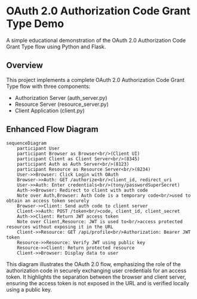 # OAuth 2.0 Authorization Code Grant Type Demo

A simple educational demonstration of the OAuth 2.0 Authorization Code Grant Type flow using Python and Flask.

## Overview

This project implements a complete OAuth 2.0 Authorization Code Grant Type flow with three components:
- Authorization Server (auth_server.py)
- Resource Server (resource_server.py)
- Client Application (client.py)

## Enhanced Flow Diagram

```mermaid
sequenceDiagram
    participant User
    participant Browser as Browser<br/>(Client UI)
    participant Client as Client Server<br/>(8345)
    participant Auth as Auth Server<br/>(8123)
    participant Resource as Resource Server<br/>(8234)
    User->>Browser: Click Login with OAuth
    Browser->>Auth: GET /authorize<br/>client_id, redirect_uri
    User->>Auth: Enter credentials<br/>(tony/passwordSuperSecret)
    Auth->>Browser: Redirect to client with auth code
    Note over Auth,Browser: Auth Code is a temporary code<br/>used to obtain an access token securely
    Browser->>Client: Send auth code to client server
    Client->>Auth: POST /token<br/>code, client_id, client_secret
    Auth->>Client: Return JWT access token
    Note over Client,Resource: JWT is used to<br/>access protected resources without exposing it in the URL
    Client->>Resource: GET /api/profile<br/>Authorization: Bearer JWT token
    Resource->>Resource: Verify JWT using public key
    Resource->>Client: Return protected resource
    Client->>Browser: Display data to user
```

This diagram illustrates the OAuth 2.0 flow, emphasizing the role of the authorization code in securely exchanging user credentials for an access token. It highlights the separation between the browser and client server, ensuring the access token is not exposed in the URL and is verified locally using a public key.

